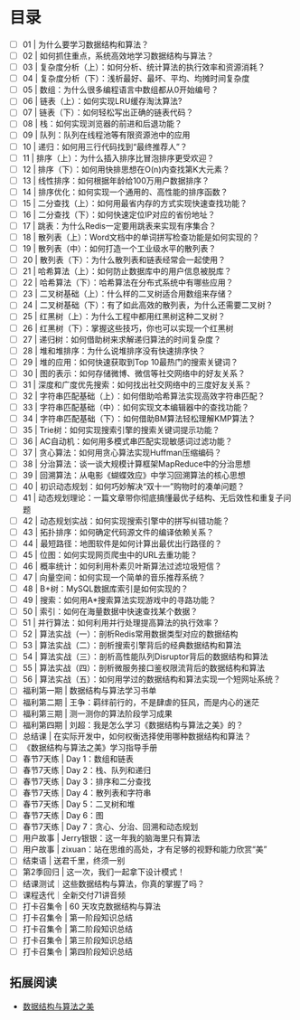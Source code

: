 # 目录

- [ ] 01 | 为什么要学习数据结构和算法？
- [ ] 02 | 如何抓住重点，系统高效地学习数据结构与算法？
- [ ] 03 | 复杂度分析（上）：如何分析、统计算法的执行效率和资源消耗？
- [ ] 04 | 复杂度分析（下）：浅析最好、最坏、平均、均摊时间复杂度
- [ ] 05 | 数组：为什么很多编程语言中数组都从0开始编号？
- [ ] 06 | 链表（上）：如何实现LRU缓存淘汰算法?
- [ ] 07 | 链表（下）：如何轻松写出正确的链表代码？
- [ ] 08 | 栈：如何实现浏览器的前进和后退功能？
- [ ] 09 | 队列：队列在线程池等有限资源池中的应用
- [ ] 10 | 递归：如何用三行代码找到“最终推荐人”？
- [ ] 11 | 排序（上）：为什么插入排序比冒泡排序更受欢迎？
- [ ] 12 | 排序（下）：如何用快排思想在O(n)内查找第K大元素？
- [ ] 13 | 线性排序：如何根据年龄给100万用户数据排序？
- [ ] 14 | 排序优化：如何实现一个通用的、高性能的排序函数？
- [ ] 15 | 二分查找（上）：如何用最省内存的方式实现快速查找功能？
- [ ] 16 | 二分查找（下）：如何快速定位IP对应的省份地址？
- [ ] 17 | 跳表：为什么Redis一定要用跳表来实现有序集合？
- [ ] 18 | 散列表（上）：Word文档中的单词拼写检查功能是如何实现的？
- [ ] 19 | 散列表（中）：如何打造一个工业级水平的散列表？
- [ ] 20 | 散列表（下）：为什么散列表和链表经常会一起使用？
- [ ] 21 | 哈希算法（上）：如何防止数据库中的用户信息被脱库？
- [ ] 22 | 哈希算法（下）：哈希算法在分布式系统中有哪些应用？
- [ ] 23 | 二叉树基础（上）：什么样的二叉树适合用数组来存储？
- [ ] 24 | 二叉树基础（下）：有了如此高效的散列表，为什么还需要二叉树？
- [ ] 25 | 红黑树（上）：为什么工程中都用红黑树这种二叉树？
- [ ] 26 | 红黑树（下）：掌握这些技巧，你也可以实现一个红黑树
- [ ] 27 | 递归树：如何借助树来求解递归算法的时间复杂度？
- [ ] 28 | 堆和堆排序：为什么说堆排序没有快速排序快？
- [ ] 29 | 堆的应用：如何快速获取到Top 10最热门的搜索关键词？
- [ ] 30 | 图的表示：如何存储微博、微信等社交网络中的好友关系？
- [ ] 31 | 深度和广度优先搜索：如何找出社交网络中的三度好友关系？
- [ ] 32 | 字符串匹配基础（上）：如何借助哈希算法实现高效字符串匹配？
- [ ] 33 | 字符串匹配基础（中）：如何实现文本编辑器中的查找功能？
- [ ] 34 | 字符串匹配基础（下）：如何借助BM算法轻松理解KMP算法？
- [ ] 35 | Trie树：如何实现搜索引擎的搜索关键词提示功能？
- [ ] 36 | AC自动机：如何用多模式串匹配实现敏感词过滤功能？
- [ ] 37 | 贪心算法：如何用贪心算法实现Huffman压缩编码？
- [ ] 38 | 分治算法：谈一谈大规模计算框架MapReduce中的分治思想
- [ ] 39 | 回溯算法：从电影《蝴蝶效应》中学习回溯算法的核心思想
- [ ] 40 | 初识动态规划：如何巧妙解决“双十一”购物时的凑单问题？
- [ ] 41 | 动态规划理论：一篇文章带你彻底搞懂最优子结构、无后效性和重复子问题
- [ ] 42 | 动态规划实战：如何实现搜索引擎中的拼写纠错功能？
- [ ] 43 | 拓扑排序：如何确定代码源文件的编译依赖关系？
- [ ] 44 | 最短路径：地图软件是如何计算出最优出行路径的？
- [ ] 45 | 位图：如何实现网页爬虫中的URL去重功能？
- [ ] 46 | 概率统计：如何利用朴素贝叶斯算法过滤垃圾短信？
- [ ] 47 | 向量空间：如何实现一个简单的音乐推荐系统？
- [ ] 48 | B+树：MySQL数据库索引是如何实现的？
- [ ] 49 | 搜索：如何用A*搜索算法实现游戏中的寻路功能？
- [ ] 50 | 索引：如何在海量数据中快速查找某个数据？
- [ ] 51 | 并行算法：如何利用并行处理提高算法的执行效率？
- [ ] 52 | 算法实战（一）：剖析Redis常用数据类型对应的数据结构
- [ ] 53 | 算法实战（二）：剖析搜索引擎背后的经典数据结构和算法
- [ ] 54 | 算法实战（三）：剖析高性能队列Disruptor背后的数据结构和算法
- [ ] 55 | 算法实战（四）：剖析微服务接口鉴权限流背后的数据结构和算法
- [ ] 56 | 算法实战（五）：如何用学过的数据结构和算法实现一个短网址系统？
- [ ] 福利第一期 | 数据结构与算法学习书单
- [ ] 福利第二期 | 王争：羁绊前行的，不是肆虐的狂风，而是内心的迷茫
- [ ] 福利第三期 | 测一测你的算法阶段学习成果
- [ ] 福利第四期 | 刘超：我是怎么学习《数据结构与算法之美》的？
- [ ] 总结课 | 在实际开发中，如何权衡选择使用哪种数据结构和算法？
- [ ] 《数据结构与算法之美》学习指导手册
- [ ] 春节7天练 | Day 1：数组和链表
- [ ] 春节7天练 | Day 2：栈、队列和递归
- [ ] 春节7天练 | Day 3：排序和二分查找
- [ ] 春节7天练 | Day 4：散列表和字符串
- [ ] 春节7天练 | Day 5：二叉树和堆
- [ ] 春节7天练 | Day 6：图
- [ ] 春节7天练 | Day 7：贪心、分治、回溯和动态规划
- [ ] 用户故事 | Jerry银银：这一年我的脑海里只有算法
- [ ] 用户故事 | zixuan：站在思维的高处，才有足够的视野和能力欣赏“美”
- [ ] 结束语 | 送君千里，终须一别
- [ ] 第2季回归 | 这一次，我们一起拿下设计模式！
- [ ] 结课测试｜这些数据结构与算法，你真的掌握了吗？
- [ ] 课程迭代｜全新交付71讲音频
- [ ] 打卡召集令 | 60 天攻克数据结构与算法
- [ ] 打卡召集令 | 第一阶段知识总结
- [ ] 打卡召集令 | 第二阶段知识总结
- [ ] 打卡召集令 | 第三阶段知识总结
- [ ] 打卡召集令 | 第四阶段知识总结
## 拓展阅读
- [数据结构与算法之美](https://time.geekbang.org/column/intro/100017301)